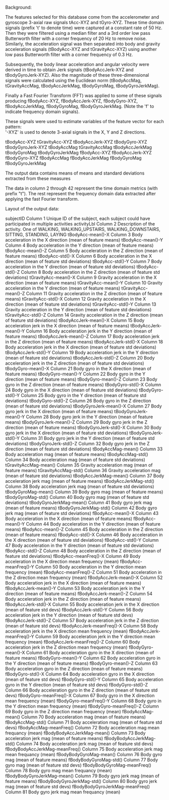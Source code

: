 Background:

The features selected for this database come from the accelerometer and gyroscope 3-axial raw signals tAcc-XYZ and tGyro-XYZ. These time domain signals (prefix 't' to denote time) were captured at a constant rate of 50 Hz. Then they were filtered using a median filter and a 3rd order low pass Butterworth filter with a corner frequency of 20 Hz to remove noise. Similarly, the acceleration signal was then separated into body and gravity acceleration signals (tBodyAcc-XYZ and tGravityAcc-XYZ) using another low pass Butterworth filter with a corner frequency of 0.3 Hz. 

Subsequently, the body linear acceleration and angular velocity were derived in time to obtain Jerk signals (tBodyAccJerk-XYZ and tBodyGyroJerk-XYZ). Also the magnitude of these three-dimensional signals were calculated using the Euclidean norm (tBodyAccMag, tGravityAccMag, tBodyAccJerkMag, tBodyGyroMag, tBodyGyroJerkMag). 

Finally a Fast Fourier Transform (FFT) was applied to some of these signals producing fBodyAcc-XYZ, fBodyAccJerk-XYZ, fBodyGyro-XYZ, fBodyAccJerkMag, fBodyGyroMag, fBodyGyroJerkMag. (Note the 'f' to indicate frequency domain signals). 

These signals were used to estimate variables of the feature vector for each pattern:  
'-XYZ' is used to denote 3-axial signals in the X, Y and Z directions.

tBodyAcc-XYZ
tGravityAcc-XYZ
tBodyAccJerk-XYZ
tBodyGyro-XYZ
tBodyGyroJerk-XYZ
tBodyAccMag
tGravityAccMag
tBodyAccJerkMag
tBodyGyroMag
tBodyGyroJerkMag
fBodyAcc-XYZ
fBodyAccJerk-XYZ
fBodyGyro-XYZ
fBodyAccMag
fBodyAccJerkMag
fBodyGyroMag
fBodyGyroJerkMag

The output data contains means of means and standard deviations extracted from these measures

The data in column 2 through 42 represent the time domain metrics
(with prefix "t"). The rest represent the frequency domain data
extracted after applying the fast Fourier transform.

Layout of the output data:

subjectID Column 1 Unique ID of the subject, each subject could have participated in multiple activities
activityLbl Column 2 Description of the activity. One of WALKING, WALKING_UPSTAIRS, WALKING_DOWNSTAIRS, SITTING, STANDING, LAYING
tBodyAcc-mean()-X Column 3 Body acceleration in the X direction (mean of feature means)
tBodyAcc-mean()-Y Column 4 Body acceleration in the Y direction (mean of feature means)
tBodyAcc-mean()-Z Column 5 Body acceleration in the Z direction (mean of feature means)
tBodyAcc-std()-X Column 6 Body acceleration in the X direction (mean of feature std deviations)
tBodyAcc-std()-Y Column 7 Body acceleration in the Y direction (mean of feature std deviations)
tBodyAcc-std()-Z Column 8 Body acceleration in the Z direction (mean of feature std deviations)
tGravityAcc-mean()-X Column 9 Gravity acceleration in the X direction (mean of feature means)
tGravityAcc-mean()-Y Column 10 Gravity acceleration in the Y direction (mean of feature means)
tGravityAcc-mean()-Z Column 11 Gravity acceleration in the Z direction (mean of feature means)
tGravityAcc-std()-X Column 12 Gravity acceleration in the X direction (mean of feature std deviations)
tGravityAcc-std()-Y Column 13 Gravity acceleration in the Y direction (mean of feature std deviations)
tGravityAcc-std()-Z Column 14 Gravity acceleration in the Z direction (mean of feature std deviations)
tBodyAccJerk-mean()-X Column 15 Body acceleration jerk in the X direction (mean of feature means)
tBodyAccJerk-mean()-Y Column 16 Body acceleration jerk in the Y direction (mean of feature means)
tBodyAccJerk-mean()-Z Column 17 Body acceleration jerk in the Z direction (mean of feature means)
tBodyAccJerk-std()-X Column 18 Body acceleration jerk in the X direction (mean of feature std deviations)
tBodyAccJerk-std()-Y Column 19 Body acceleration jerk in the Y direction (mean of feature std deviations)
tBodyAccJerk-std()-Z Column 20 Body acceleration jerk in the Z direction (mean of feature std deviations)
tBodyGyro-mean()-X Column 21 Body gyro in the X direction (mean of feature means)
tBodyGyro-mean()-Y Column 22 Body gyro in the Y direction (mean of feature means)
tBodyGyro-mean()-Z Column 23 Body gyro in the Z direction (mean of feature means)
tBodyGyro-std()-X Column 24 Body gyro in the X direction (mean of feature std deviations)
tBodyGyro-std()-Y Column 25 Body gyro in the Y direction (mean of feature std deviations)
tBodyGyro-std()-Z Column 26 Body gyro in the Z direction (mean of feature std deviations)
tBodyGyroJerk-mean()-X Column 27 Body gyro jerk in the X direction (mean of feature means)
tBodyGyroJerk-mean()-Y Column 28 Body gyro jerk in the Y direction (mean of feature means)
tBodyGyroJerk-mean()-Z Column 29 Body gyro jerk in the Z direction (mean of feature means)
tBodyGyroJerk-std()-X Column 30 Body gyro jerk in the X direction (mean of feature std deviations)
tBodyGyroJerk-std()-Y Column 31 Body gyro jerk in the Y direction (mean of feature std deviations)
tBodyGyroJerk-std()-Z Column 32 Body gyro jerk in the Z direction (mean of feature std deviations)
tBodyAccMag-mean() Column 33 Body acceleration mag (mean of feature means)
tBodyAccMag-std() Column 34 Body acceleration mag (mean of feature std deviations)
tGravityAccMag-mean() Column 35 Gravity acceleration mag (mean of feature means)
tGravityAccMag-std() Column 36 Gravity acceleration mag (mean of feature std deviations)
tBodyAccJerkMag-mean() Column 37 Body acceleration jerk mag (mean of feature means)
tBodyAccJerkMag-std() Column 38 Body acceleration jerk mag (mean of feature std deviations)
tBodyGyroMag-mean() Column 39 Body gyro mag (mean of feature means)
tBodyGyroMag-std() Column 40 Body gyro mag (mean of feature std deviations)
tBodyGyroJerkMag-mean() Column 41 Body gyro jerk mag (mean of feature means)
tBodyGyroJerkMag-std() Column 42 Body gyro jerk mag (mean of feature std deviations)
fBodyAcc-mean()-X Column 43 Body acceleration in the X direction (mean of feature means)
fBodyAcc-mean()-Y Column 44 Body acceleration in the Y direction (mean of feature means)
fBodyAcc-mean()-Z Column 45 Body acceleration in the Z direction (mean of feature means)
fBodyAcc-std()-X Column 46 Body acceleration in the X direction (mean of feature std deviations)
fBodyAcc-std()-Y Column 47 Body acceleration in the Y direction (mean of feature std deviations)
fBodyAcc-std()-Z Column 48 Body acceleration in the Z direction (mean of feature std deviations)
fBodyAcc-meanFreq()-X Column 49 Body acceleration in the X direction mean frequency (mean)
fBodyAcc-meanFreq()-Y Column 50 Body acceleration in the Y direction mean frequency (mean)
fBodyAcc-meanFreq()-Z Column 51 Body acceleration in the Z direction mean frequency (mean)
fBodyAccJerk-mean()-X Column 52 Body acceleration jerk in the X direction (mean of feature means)
fBodyAccJerk-mean()-Y Column 53 Body acceleration jerk in the Y direction (mean of feature means)
fBodyAccJerk-mean()-Z Column 54 Body acceleration jerk in the Z direction (mean of feature means)
fBodyAccJerk-std()-X Column 55 Body acceleration jerk in the X direction (mean of feature std devs)
fBodyAccJerk-std()-Y Column 56 Body acceleration jerk in the Y direction (mean of feature std devs)
fBodyAccJerk-std()-Z Column 57 Body acceleration jerk in the Z direction (mean of feature std devs)
fBodyAccJerk-meanFreq()-X Column 58 Body acceleration jerk in the X direction mean frequency (mean)
fBodyAccJerk-meanFreq()-Y Column 59 Body acceleration jerk in the Y direction mean frequency (mean)
fBodyAccJerk-meanFreq()-Z Column 60 Body acceleration jerk in the Z direction mean frequency (mean)
fBodyGyro-mean()-X Column 61 Body acceleration gyro in the X direction (mean of feature means)
fBodyGyro-mean()-Y Column 62 Body acceleration gyro in the Y direction (mean of feature means)
fBodyGyro-mean()-Z Column 63 Body acceleration gyro in the Z direction (mean of feature means)
fBodyGyro-std()-X Column 64 Body acceleration gyro in the X direction (mean of feature std devs)
fBodyGyro-std()-Y Column 65 Body acceleration gyro in the Y direction (mean of feature std devs)
fBodyGyro-std()-Z Column 66 Body acceleration gyro in the Z direction (mean of feature std devs)
fBodyGyro-meanFreq()-X Column 67 Body gyro in the X direction mean frequency (mean)
fBodyGyro-meanFreq()-Y Column 68 Body gyro in the Y direction mean frequency (mean)
fBodyGyro-meanFreq()-Z Column 69 Body gyro in the Z direction mean frequency (mean)
fBodyAccMag-mean() Column 70 Body acceleration mag (mean of feature means)
fBodyAccMag-std() Column 71 Body acceleration mag (mean of feature std devs)
fBodyAccMag-meanFreq() Column 72 Body acceleration mag mean frequancy (mean)
fBodyBodyAccJerkMag-mean() Column 73 Body acceleration jerk mag (mean of feature means)
fBodyBodyAccJerkMag-std() Column 74 Body acceleration jerk mag (mean of feature std devs)
fBodyBodyAccJerkMag-meanFreq() Column 75 Body acceleration jerk mag mean frequancy (mean)
fBodyBodyGyroMag-mean() Column 76 Body gyro mag (mean of feature means)
fBodyBodyGyroMag-std() Column 77 Body gyro mag (mean of feature std devs)
fBodyBodyGyroMag-meanFreq() Column 78 Body gyro mag mean frequancy (mean)
fBodyBodyGyroJerkMag-mean() Column 79 Body gyro jerk mag (mean of feature means)
fBodyBodyGyroJerkMag-std() Column 80 Body gyro jerk mag (mean of feature std devs)
fBodyBodyGyroJerkMag-meanFreq() Column 81 Body gyro jerk mag mean frequancy (mean)
